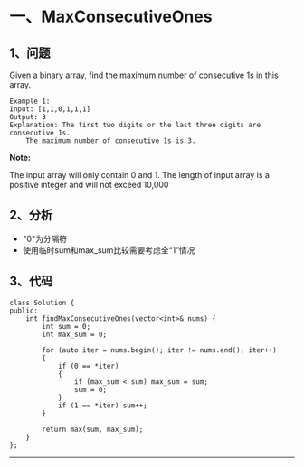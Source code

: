 # 一、MaxConsecutiveOnes

## 1、问题

Given a binary array, find the maximum number of consecutive 1s in this array.

```
Example 1:
Input: [1,1,0,1,1,1]
Output: 3
Explanation: The first two digits or the last three digits are consecutive 1s.
    The maximum number of consecutive 1s is 3.
```
**Note:**

The input array will only contain 0 and 1.
The length of input array is a positive integer and will not exceed 10,000


## 2、分析

- "0"为分隔符
- 使用临时sum和max_sum比较需要考虑全“1”情况


## 3、代码

```
class Solution {
public:
    int findMaxConsecutiveOnes(vector<int>& nums) {
        int sum = 0;
        int max_sum = 0;
        
        for (auto iter = nums.begin(); iter != nums.end(); iter++)
        {
            if (0 == *iter)
            {
                if (max_sum < sum) max_sum = sum;
                sum = 0;
            }
            if (1 == *iter) sum++;
        }
        
        return max(sum, max_sum);
    }
};
```

---

